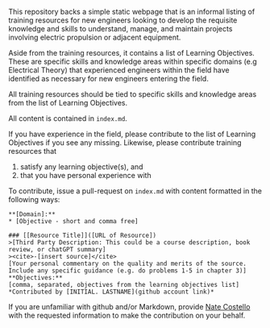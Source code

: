 This repository backs a simple static webpage that is an informal listing of training resources for new engineers looking to develop the requisite knowledge and skills to understand, manage, and maintain projects involving electric propulsion or adjacent equipment.

Aside from the training resources, it contains a list of Learning Objectives.  These are specific skills and knowledge areas within specific domains (e.g Electrical Theory) that experienced engineers within the field have identified as necessary for new engineers entering the field.

All training resources should be tied to specific skills and knowledge areas from the list of Learning Objectives.

All content is contained in ```index.md```.

If you have experience in the field, please contribute to the list of Learning Objectives if you see any missing.  Likewise, please contribute training resources that 
1. satisfy any learning objective(s), and 
2. that you have personal experience with

To contribute, issue a pull-request on ```index.md``` with content formatted in the following ways:

```
**[Domain]:**
* [Objective - short and comma free]
```

```
### [[Resource Title]]([URL of Resource])   
>[Third Party Description: This could be a course description, book review, or chatGPT summary] 
><cite>-[insert source]</cite>  
[Your personal commentary on the quality and merits of the source.  Include any specific guidance (e.g. do problems 1-5 in chapter 3)]
**Objectives:**
[comma, separated, objectives from the learning objectives list]
*Contributed by [INITIAL. LASTNAME](github account link)*
```  

If you are unfamiliar with github and/or Markdown, provide [Nate Costello](natecostello@gmail.com) with the requested information to make the contribution on your behalf.
